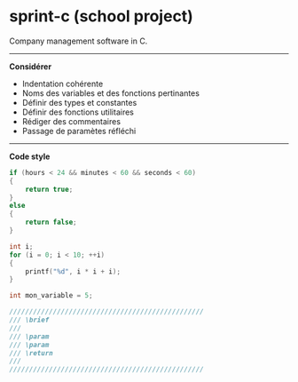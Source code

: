 # sprint-c (school project)
Company management software in C. 

***

**Considérer**
* Indentation cohérente                       
* Noms des variables et des fonctions pertinantes
* Définir des types et constantes
* Définir des fonctions utilitaires
* Rédiger des commentaires
* Passage de paramètes réfléchi

***

**Code style**

```c
if (hours < 24 && minutes < 60 && seconds < 60)
{
    return true;
}
else
{
    return false;
}
```

```c
int i;
for (i = 0; i < 10; ++i) 
{
    printf("%d", i * i + i);
}
```

```c
int mon_variable = 5;
```

```c
/////////////////////////////////////////////////
/// \brief 
///
/// \param 
/// \param 
/// \return 
///
/////////////////////////////////////////////////   
```
